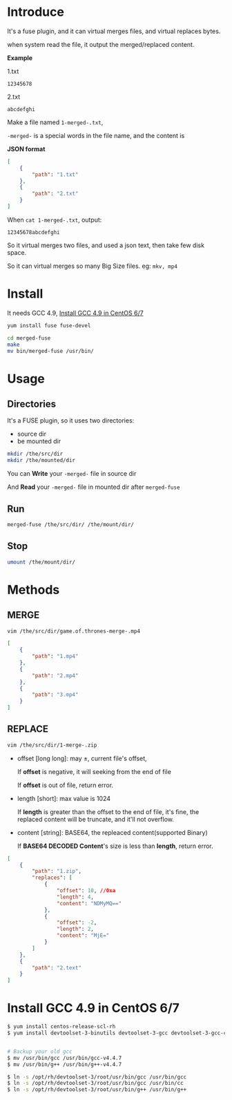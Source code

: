 # Introduce
It's a fuse plugin, and it can virtual merges files, and virtual replaces  bytes.

when system read the file, it output the merged/replaced content.

**Example**

1.txt
```text
12345678
```
2.txt
```text
abcdefghi
```

Make a file named `1-merged-.txt`, 

`-merged-` is a special words in the file name, and the content is

**JSON format**
```json
[
    {
        "path": "1.txt"
    },
    {
        "path": "2.txt"
    }
]
```

When `cat 1-merged-.txt`, output:
```text
12345678abcdefghi
```

So it virtual merges two files, and used a json text, then take few disk space.

So it can virtual merges so many Big Size files. eg: `mkv, mp4`


# Install
It needs GCC 4.9, [Install GCC 4.9 in CentOS 6/7](#install-gcc-49-in-centos-67)
```bash
yum install fuse fuse-devel

cd merged-fuse
make
mv bin/merged-fuse /usr/bin/
```

# Usage
## Directories
It's a FUSE plugin, so it uses two directories:
- source dir
- be mounted dir

```bash
mkdir /the/src/dir
mkdir /the/mounted/dir
```

You can **Write** your `-merged-` file in source dir

And **Read** your `-merged-` file in mounted dir after `merged-fuse`

## Run
```bash
merged-fuse /the/src/dir/ /the/mount/dir/
```
## Stop
```bash
umount /the/mount/dir/
```

# Methods

## MERGE

```bash
vim /the/src/dir/game.of.thrones-merge-.mp4
```

```json
[
    {
        "path": "1.mp4"
    },
    {
        "path": "2.mp4"
    },
    {
        "path": "3.mp4"
    }
]
```
## REPLACE
```bash
vim /the/src/dir/1-merge-.zip
```

- offset [long long]: may ±, current file's offset,

    If **offset** is negative, it will seeking from the end of file

    If **offset** is out of file, return error.

- length [short]: max value is 1024

    If **length** is greater than the offset to the end of file,
    it's fine, the replaced content will be truncate, and it'll not overflow. 


- content [string]: BASE64, the repleaced content(supported Binary)

    If **BASE64 DECODED Content**'s size is less than **length**, return error.

```json
[
    {
        "path": "1.zip",
        "replaces": [
            {
                "offset": 10, //0xa
                "length": 4,
                "content": "NDMyMQ=="
            },
            {
                "offset": -2,
                "length": 2,
                "content": "MjE="
            }
        ]
    },
    {
        "path": "2.text"
    }
]
```

# Install GCC 4.9 in CentOS 6/7
```bash
$ yum install centos-release-scl-rh
$ yum install devtoolset-3-binutils devtoolset-3-gcc devtoolset-3-gcc-c++


# Backup your old gcc
$ mv /usr/bin/gcc /usr/bin/gcc-v4.4.7
$ mv /usr/bin/g++ /usr/bin/g++-v4.4.7

$ ln -s /opt/rh/devtoolset-3/root/usr/bin/gcc /usr/bin/gcc
$ ln -s /opt/rh/devtoolset-3/root/usr/bin/gcc /usr/bin/cc
$ ln -s /opt/rh/devtoolset-3/root/usr/bin/g++ /usr/bin/g++
```